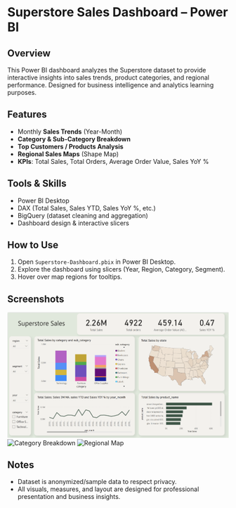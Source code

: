 # Superstore Sales Dashboard – Power BI

## Overview
This Power BI dashboard analyzes the Superstore dataset to provide interactive insights into sales trends, product categories, and regional performance. Designed for business intelligence and analytics learning purposes.

## Features
- Monthly **Sales Trends** (Year-Month)
- **Category & Sub-Category Breakdown**
- **Top Customers / Products Analysis**
- **Regional Sales Maps** (Shape Map)
- **KPIs**: Total Sales, Total Orders, Average Order Value, Sales YoY %

## Tools & Skills
- Power BI Desktop
- DAX (Total Sales, Sales YTD, Sales YoY %, etc.)
- BigQuery (dataset cleaning and aggregation)
- Dashboard design & interactive slicers

## How to Use
1. Open `Superstore-Dashboard.pbix` in Power BI Desktop.
2. Explore the dashboard using slicers (Year, Region, Category, Segment).
3. Hover over map regions for tooltips.

## Screenshots
![Dashboard Overview](screenshots/dashboard_overview.png)
![Category Breakdown](screenshots/category_breakdown.png)
![Regional Map](screenshots/regional_map.png)

## Notes
- Dataset is anonymized/sample data to respect privacy.
- All visuals, measures, and layout are designed for professional presentation and business insights.
